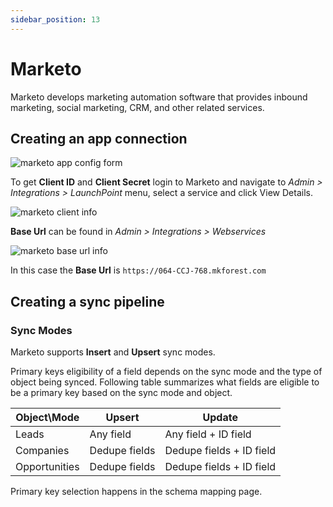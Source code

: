 ```yaml
---
sidebar_position: 13
---
```


# Marketo

Marketo develops marketing automation software that provides inbound marketing, social marketing, CRM, and other related services.

## Creating an app connection

![marketo app config form](/img/screens/destinations/app_marketo_config.png)

To get **Client ID** and **Client Secret** login to Marketo and navigate to _Admin > Integrations > LaunchPoint_ menu,
select a service and click View Details.

![marketo client info](/img/screens/destinations/app_marketo_secrets.png)

**Base Url** can be found in _Admin > Integrations > Webservices_

![marketo base url info](/img/screens/destinations/app_marketo_base_url.png)

In this case the **Base Url** is `https://064-CCJ-768.mkforest.com`

## Creating a sync pipeline

### Sync Modes

Marketo supports **Insert** and **Upsert** sync modes.

Primary keys eligibility of a field depends on the sync mode and the type of object being synced. Following table summarizes what fields are eligible to be a primary key based on the sync mode and object.

| Object\Mode   | Upsert        | Update                   |
| ------------- | ------------- | ------------------------ |
| Leads         | Any field     | Any field + ID field     |
| Companies     | Dedupe fields | Dedupe fields + ID field |
| Opportunities | Dedupe fields | Dedupe fields + ID field |

Primary key selection happens in the schema mapping page.
